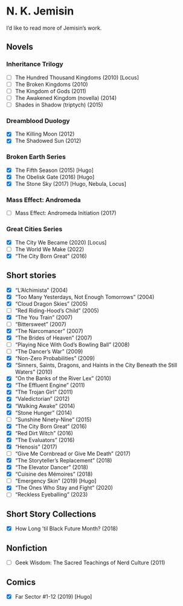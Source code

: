 # N. K. Jemisin

I’d like to read more of Jemisin’s work.

## Novels

### Inheritance Trilogy
- [ ] The Hundred Thousand Kingdoms (2010) [Locus]
- [ ] The Broken Kingdoms (2010)
- [ ] The Kingdom of Gods (2011)
- [ ] The Awakened Kingdom (novella) (2014)
- [ ] Shades in Shadow (triptych) (2015)

### Dreamblood Duology
- [x] The Killing Moon (2012)
- [x] The Shadowed Sun (2012)

### Broken Earth Series
- [x] The Fifth Season (2015) [Hugo]
- [x] The Obelisk Gate (2016) [Hugo]
- [x] The Stone Sky (2017) [Hugo, Nebula, Locus]

### Mass Effect: Andromeda
- [ ] Mass Effect: Andromeda Initiation (2017)

### Great Cities Series
- [x] The City We Became (2020) [Locus]
- [ ] The World We Make (2022)
- [x] “The City Born Great” (2016)

## Short stories

- [x] “L’Alchimista” (2004)
- [x] “Too Many Yesterdays, Not Enough Tomorrows” (2004)
- [x] “Cloud Dragon Skies” (2005)
- [ ] “Red Riding-Hood’s Child” (2005)
- [x] “The You Train” (2007)
- [ ] “Bittersweet” (2007)
- [x] “The Narcomancer” (2007)
- [x] “The Brides of Heaven” (2007)
- [ ] “Playing Nice With God’s Bowling Ball” (2008)
- [ ] “The Dancer’s War” (2009)
- [x] “Non-Zero Probabilities” (2009)
- [x] “Sinners, Saints, Dragons, and Haints in the City Beneath the Still Waters” (2010)
- [x] “On the Banks of the River Lex” (2010)
- [x] “The Effluent Engine” (2011)
- [x] “The Trojan Girl” (2011)
- [x] “Valedictorian” (2012)
- [x] “Walking Awake” (2014)
- [x] “Stone Hunger” (2014)
- [ ] “Sunshine Ninety-Nine” (2015)
- [x] “The City Born Great” (2016)
- [x] “Red Dirt Witch” (2016)
- [x] “The Evaluators” (2016)
- [x] “Henosis” (2017)
- [ ] “Give Me Cornbread or Give Me Death” (2017)
- [x] “The Storyteller’s Replacement” (2018)
- [x] “The Elevator Dancer” (2018)
- [x] “Cuisine des Mémoires” (2018)
- [ ] “Emergency Skin” (2019) [Hugo]
- [x] “The Ones Who Stay and Fight” (2020)
- [ ] “Reckless Eyeballing” (2023)

## Short Story Collections

- [x] How Long ’til Black Future Month? (2018)

## Nonfiction

- [ ] Geek Wisdom: The Sacred Teachings of Nerd Culture (2011)

## Comics

- [x] Far Sector #1-12 (2019) [Hugo]
